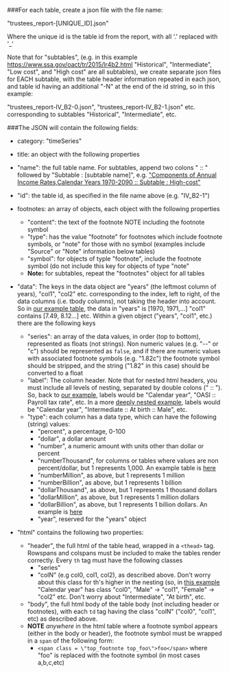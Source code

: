 ###For each table, create a json file with the file name:

"trustees_report-\[UNIQUE\_ID\].json"

Where the unique id is the table id from the report, with all '.' replaced with '_'

Note that for "subtables", (e.g. in this example
https://www.ssa.gov/oact/tr/2015/lr4b2.html
"Historical", "Intermediate", "Low cost", and "High cost" are all subtables), we create separate json files for EACH subtable, with the table header information repeated in each json, and table id having an additional "-N" at the end of the id string, so in this example:

"trustees_report-IV_B2-0.json", "trustees_report-IV_B2-1.json" etc. corresponding to subtables "Historical", "Intermediate", etc.

###The JSON will contain the following fields:

- category: "timeSeries"

- title: an object with the following properties
 - "name": the full table name. For subtables, append two colons " :: " followed by "Subtable : [subtable name]", e.g. ["Components of Annual Income Rates,Calendar Years 1970-2090 :: Subtable : High-cost"](https://www.ssa.gov/oact/tr/2015/lr4b2.html#alt_3)
 - "id": the table id, as specified in the file name above (e.g. "IV_B2-1")

- footnotes: an array of objects, each object with the following properties
	- "content": the text of the footnote NOTE including the footnote symbol
	- "type": has the value "footnote" for footnotes which include footnote symbols, or "note" for those with no symbol (examples include "Source" or "Note" information below tables)
	- "symbol": for objects of typle "footnote", include the footnote symbol (do not include this key for objects of type "note"
	- __Note:__ for subtables, repeat the "footnotes" object for all tables

- "data": The keys in the data object are "years" (the leftmost column of years), "col1", "col2" etc. corresponding to the index, left to right, of the data columns (i.e. tbody columns), not taking the header into account. So in [our example table](https://www.ssa.gov/oact/tr/2015/lr4b2.html), the data in "years"  is \[1970, 1971,...\] "col1" contains \[7.49, 8.12...\] etc. Within a given object ("years", "col1", etc.) there are the following keys
	- "series": an array of the data values, in order (top to bottom), represented as floats (not strings). Non numeric values (e.g. "--" or "c") should be represented as `false`, and if there are numeric values with associated footnote symbols (e.g. "1.82c") the footnote symbol should be stripped, and the string ("1.82" in this case) should be converted to a float
	- "label": The column header. Note that for nested html headers, you must include all levels of nesting, separated by double colons (" :: "). So, back to [our example](https://www.ssa.gov/oact/tr/2015/lr4b2.html#alt_3), labels would be "Calendar year", "OASI :: Payroll tax rate", etc. In a more [deeply nested example](https://www.ssa.gov/oact/tr/2015/lr5a4.html), labels would be "Calendar year", "Intermediate :: At birth :: Male", etc.
	- "type": each column has a data type, which can have the following (string) values:
		- "percent", a percentage, 0-100
		- "dollar", a dollar amount
		- "number", a numeric amount with units other than dollar or percent
		- "numberThousand", for columns or tables where values are non percent/dollar, but 1 represents 1,000. An example table is [here](https://www.ssa.gov/oact/tr/2015/lr5c4.html)
		- "numberMillion", as above, but 1 represents 1 million
		- "numberBillion", as above, but 1 represents 1 billion
		- "dollarThousand", as above, but 1 represents 1 thousand dollars
		- "dollarMillion", as above, but 1 represents 1 million dollars
		- "dollarBillion", as above, but 1 represents 1 billion dollars. An example is [here](https://www.ssa.gov/oact/tr/2015/lr6g7.html)
		- "year", reserved for the "years" object
- "html" contains the following two properties:
	- "header", the full html of the table head, wrapped in a `<thead>` tag. Rowspans and colspans must be included to make the tables render correctly. Every `th` tag must have the following classes
		- "series"
		- "colN" (e.g col0, col1, col2), as described above. Don't worry about this class for th's higher in the nesting (so, in [this example](https://www.ssa.gov/oact/tr/2015/lr5a4.html) "Calendar year" has class "col0", "Male" -> "col1", "Female" -> "col2" etc. Don't worry about "Intermediate", "At birth", etc.
	- "body", the full html body of the table body (not including header or footnotes), with each `td` tag having the class "colN" ("col0", "col1", etc) as described above.
	- __NOTE__ _anywhere_ in the html table where a footnote symbol appears (either in the body or header), the footnote symbol must be wrapped in a `span` of the following form:
		- `<span class = \"top_footnote top_foo\">foo</span>` where "foo" is replaced with the footnote symbol (in most cases a,b,c,etc)